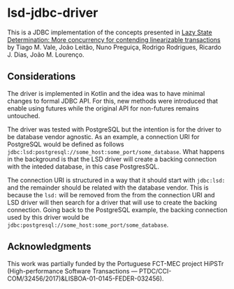 # lsd-jdbc-driver

This is a JDBC implementation of the concepts presented in [Lazy State Determination: More concurrency for contending linearizable transactions](https://arxiv.org/abs/2007.09733) by Tiago M. Vale, João Leitão, Nuno Preguiça, Rodrigo Rodrigues, Ricardo J. Dias, João M. Lourenço.

## Considerations

The driver is implemented in Kotlin and the idea was to have minimal changes to formal JDBC API.
For this, new methods were introduced that enable using futures while the original API for non-futures remains untouched.

The driver was tested with PostgreSQL but the intention is for the driver to be database vendor agnostic.
As an example, a connection URI for PostgreSQL would be defined as follows `jdbc:lsd:postgresql://some_host:some_port/some_database`.
What happens in the background is that the LSD driver will create a backing connection with the inteded database, in this case PostgresSQL. 

The connection URI is structured in a way that it should start with `jdbc:lsd:` and the remainder should be related with the database vendor.
This is because the `lsd:` will be removed from the from the connection URI and LSD driver will then search for a driver that will use to create the backing connection.
Going back to the PostgreSQL example, the backing connection used by this driver would be `jdbc:postgresql://some_host:some_port/some_database`.

## Acknowledgments

This work was partially funded by the Portuguese FCT-MEC project HiPSTr (High-performance Software Transactions — PTDC/CCI-COM/32456/2017)&LISBOA-01-0145-FEDER-032456).

